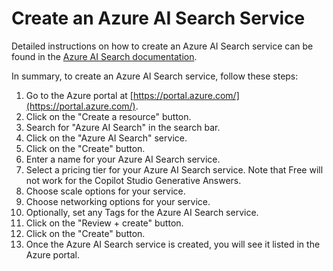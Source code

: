 # Create an Azure AI Search Service

Detailed instructions on how to create an Azure AI Search service can be found in the [Azure AI Search documentation](https://learn.microsoft.com/en-us/azure/search/search-create-service-portal).

In summary, to create an Azure AI Search service, follow these steps:

1. Go to the Azure portal at [https://portal.azure.com/](https://portal.azure.com/).
1. Click on the "Create a resource" button.
1. Search for "Azure AI Search" in the search bar.
1. Click on the "Azure AI Search" service.
1. Click on the "Create" button.
1. Enter a name for your Azure AI Search service.
1. Select a pricing tier for your Azure AI Search service. Note that Free will not work for the Copilot Studio Generative Answers.
1. Choose scale options for your service.
1. Choose networking options for your service.
1. Optionally, set any Tags for the Azure AI Search service.
1. Click on the "Review + create" button.
1. Click on the "Create" button.
1. Once the Azure AI Search service is created, you will see it listed in the Azure portal.
